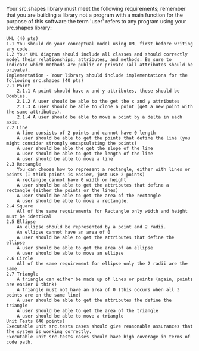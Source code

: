 Your src.shapes library must meet the following requirements; remember that you are building a library not a program with a main function for the purpose of this software the term 'user' refers to any program using your src.shapes library:

    UML (40 pts)
    1.1 You should do your conceptual model using UML first before writing any code.
    1.2 Your UML diagram should include all classes and should correctly model their relationships, attributes, and methods. Be sure to indicate which methods are public or private (all attributes should be private).
    Implementation - Your library should include implementations for the following src.shapes (40 pts)
    2.1 Point
        2.1.1 A point should have x and y attributes, these should be Doubles.
        2.1.2 A user should be able to the get the x and y attributes
        2.1.3 A user should be able to clone a point (get a new point with the same attributes).
        2.1.4 A user should be able to move a point by a delta in each axis.
    2.2 Line
        A line consists of 2 points and cannot have 0 length
        A user should be able to get the points that define the line (you might consider strongly encapsulating the points)
        A user should be able the get the slope of the line
        A user should be able to get the length of the line
        A user should be able to move a line
    2.3 Rectangle
        You can choose how to represent a rectangle, either with lines or points (I think points is easier, just use 2 points)
        A rectangle cannot have 0 width or height
        A user should be able to get the attributes that define a rectangle (either the points or the lines)
        A user should be able to get the area of the rectangle
        A user should be able to move a rectangle.
    2.4 Square
        All of the same requirements for Rectangle only width and height must be identical
    2.5 Ellipse
        An ellipse should be represented by a point and 2 radii.
        An ellipse cannot have an area of 0
        A user should be able to get the attributes that define the ellipse
        A user should be able to get the area of an ellipse
        A user should be able to move an ellipse
    2.6 Circle
        All of the same requirement for ellipse only the 2 radii are the same.
    2.7 Triangle
        A triangle can either be made up of lines or points (again, points are easier I think)
        A triangle must not have an area of 0 (this occurs when all 3 points are on the same line)
        A user should be able to get the attributes the define the triangle
        A user should be able to get the area of the triangle
        A user should be able to move a triangle
    Unit Tests (40 points)
    Executable unit src.tests cases should give reasonable assurances that the system is working correctly.
    Executable unit src.tests cases should have high coverage in terms of code path.
